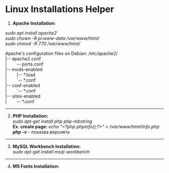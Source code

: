 # Linux Installations Helper  


1. **Apache Installation:**  

  _sudo apt install apache2_  
  _sudo chown -R pi:www-data /var/www/html/_  
  _sudo chmod -R 770 /var/www/html/_  

  Apache's configuration files on Debian:
  /etc/apache2/  
    |-- apache2.conf  
    |&nbsp;&nbsp;&nbsp;&nbsp;&nbsp;&nbsp;&nbsp;&nbsp;--  ports.conf  
    |-- mods-enabled  
    |&nbsp;&nbsp;&nbsp;&nbsp;&nbsp;&nbsp;&nbsp;&nbsp;|-- *.load  
    |&nbsp;&nbsp;&nbsp;&nbsp;&nbsp;&nbsp;&nbsp;&nbsp;\`-- *.conf  
    |-- conf-enabled  
    |&nbsp;&nbsp;&nbsp;&nbsp;&nbsp;&nbsp;&nbsp;&nbsp;\`-- *.conf  
    |-- sites-enabled  
    |&nbsp;&nbsp;&nbsp;&nbsp;&nbsp;&nbsp;&nbsp;&nbsp;-- *.conf  

----------------------------------------   
2. **PHP Installation:**  
  _sudo apt-get install php php-mbstring_  
  __Ex. create page:__ _echo "\<?php phpinfo();?>" > /var/www/html/info.php_  
  **_php -v_** - показва версията  
 
 ----------------------------------------   
3. **MySQL Workbench Installation:**  
  _sudo apt-get install msql-workbench_
  
  ----------------------------------------   
4. **MS Fonts Installation:**  
  
 

